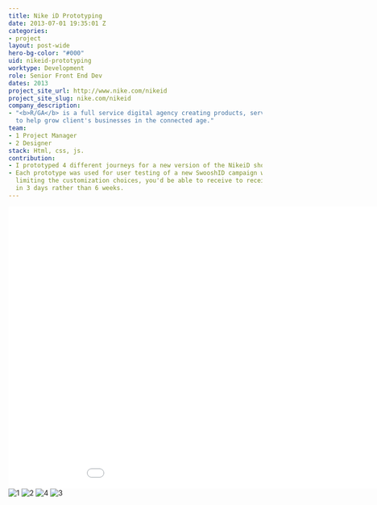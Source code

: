 ```yaml
---
title: Nike iD Prototyping
date: 2013-07-01 19:35:01 Z
categories:
- project
layout: post-wide
hero-bg-color: "#000"
uid: nikeid-prototyping
worktype: Development
role: Senior Front End Dev
dates: 2013
project_site_url: http://www.nike.com/nikeid
project_site_slug: nike.com/nikeid
company_description:
- "<b>R/GA</b> is a full service digital agency creating products, services and communications
  to help grow client's businesses in the connected age."
team:
- 1 Project Manager
- 2 Designer
stack: Html, css, js.
contribution:
- I prototyped 4 different journeys for a new version of the NikeiD shoe builder.
- Each prototype was used for user testing of a new SwooshID campaign where you by
  limiting the customization choices, you'd be able to receive to receive your product
  in 3 days rather than 6 weeks.
---
```


<div class="showcase ">
  <div class="videoWrapper">
    <iframe src="//player.vimeo.com/video/75174649" width="1000" height="560" frameborder="0"> </iframe>
  </div>
  <img src="/img/nikeid-prototyping/1.jpg" alt="1">
  <img src="/img/nikeid-prototyping/2.jpg" alt="2">
  <img src="/img/nikeid-prototyping/4.jpg" alt="4">
  <img src="/img/nikeid-prototyping/3.jpg" alt="3">
</div>
